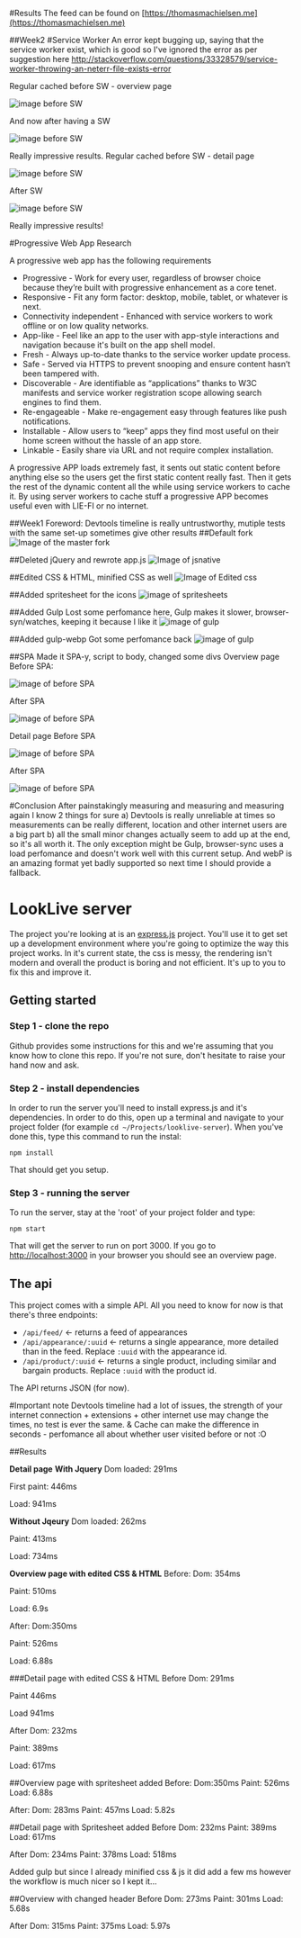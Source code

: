 #Results 
The feed can be found on [https://thomasmachielsen.me](https://thomasmachielsen.me)


##Week2
#Service Worker
An error kept bugging up, saying that the service worker exist, which is good so I've ignored the error as per suggestion here http://stackoverflow.com/questions/33328579/service-worker-throwing-an-neterr-file-exists-error

Regular cached before SW - overview page

![image before SW](http://thomasmachielsen.nl/img/finalbranch-overview-cached.jpg)

And now after having a SW

![image before SW](http://thomasmachielsen.nl/img/sw-cached.jpg)

Really impressive results. 
Regular cached before SW - detail page

![image before SW](http://thomasmachielsen.nl/img/finalbranch-detail-cached.jpg)

After SW 

![image before SW](http://thomasmachielsen.nl/img/sw-cached-detail.jpg)

Really impressive results!


#Progressive Web App Research

A progressive web app has the following requirements 
+ Progressive - Work for every user, regardless of browser choice because they’re built with progressive enhancement as a core tenet.
+ Responsive - Fit any form factor: desktop, mobile, tablet, or whatever is next.
+ Connectivity independent - Enhanced with service workers to work offline or on low quality networks.
+ App-like - Feel like an app to the user with app-style interactions and navigation because it's built on the app shell model.
+ Fresh - Always up-to-date thanks to the service worker update process.
+ Safe - Served via HTTPS to prevent snooping and ensure content hasn’t been tampered with.
+ Discoverable - Are identifiable as “applications” thanks to W3C manifests and service worker registration scope allowing search engines to find them.
+ Re-engageable - Make re-engagement easy through features like push notifications.
+ Installable - Allow users to “keep” apps they find most useful on their home screen without the hassle of an app store.
+ Linkable - Easily share via URL and not require complex installation.

A progressive APP loads extremely fast, it sents out static content before anything else so the users get the first static content really fast. Then it gets the rest of the dynamic content all the while using service workers to cache it. By using server workers to cache stuff a progressive APP becomes useful even with LIE-FI or no internet. 

##Week1
Foreword: Devtools timeline is really untrustworthy, mutiple tests with the same set-up sometimes give other results 
##Default fork 
![Image of the master fork](http://thomasmachielsen.nl/img/defaultfork.jpg)

##Deleted jQuery and rewrote app.js 
![Image of jsnative](http://thomasmachielsen.nl/img/jsnative.jpg)

##Edited CSS & HTML, minified CSS as well
![Image of Edited css](http://thomasmachielsen.nl/img/css.jpg)

##Added spritesheet for the icons
![image of spritesheets](http://thomasmachielsen.nl/img/sprite.jpg)

##Added Gulp
Lost some perfomance here, Gulp makes it slower, browser-syn/watches, keeping it because I like it
![image of gulp](http://thomasmachielsen.nl/img/gulp.jpg)

##Added gulp-webp 
Got some perfomance back
![image of gulp](http://thomasmachielsen.nl/img/webp.jpg)

##SPA
Made it SPA-y, script to body, changed some divs 
Overview page
Before SPA:

![image of before SPA](http://thomasmachielsen.nl/img/finalbranch-overview.jpg)

After SPA

![image of before SPA](http://thomasmachielsen.nl/img/overviewSPA.jpg)

Detail page
Before SPA 

![image of before SPA](http://thomasmachielsen.nl/img/finaldetail.jpg)

After SPA

![image of before SPA](http://thomasmachielsen.nl/img/detailSPA.jpg)

#Conclusion
After painstakingly measuring and measuring and measuring again I know 2 things for sure a) Devtools is really unreliable at times so measurements can be really different, location and other internet users are a big part b) all the small minor changes actually seem to add up at the end, so it's all worth it. The only exception might be Gulp, browser-sync uses a load perfomance and doesn't work well with this current setup. And webP is an amazing format yet badly supported so next time I should provide a fallback.




# LookLive server

The project you're looking at is an [express.js](http://expressjs.com) project. You'll use it to get set up a development environment where you're
going to optimize the way this project works. In it's current state, the css is messy, the rendering isn't modern and
overall the product is boring and not efficient. It's up to you to fix this and improve it.

## Getting started

### Step 1 - clone the repo
Github provides some instructions for this and we're assuming that you know how to clone this repo. If you're not sure,
don't hesitate to raise your hand now and ask.

### Step 2 - install dependencies
In order to run the server you'll need to install express.js and it's dependencies. In order to do this, open up a 
terminal and navigate to your project folder (for example `cd ~/Projects/looklive-server`). When you've done this, type
this command to run the instal:

```
npm install
```

That should get you setup.

### Step 3 - running the server
To run the server, stay at the 'root' of your project folder and type:

```
npm start
```

That will get the server to run on port 3000. If you go to [http://localhost:3000](http://localhost:3000) in your browser
you should see an overview page.

## The api

This project comes with a simple API. All you need to know for now is that there's three endpoints:

* `/api/feed/` <- returns a feed of appearances
* `/api/appearance/:uuid` <- returns a single appearance, more detailed than in the feed. Replace `:uuid` with the 
appearance id.
* `/api/product/:uuid` <- returns a single product, including similar and bargain products. Replace `:uuid` with the 
product id.

The API returns JSON (for now).

#Important note
Devtools timeline had a lot of issues, the strength of your internet connection + extensions + other internet use may change the times, no test is ever the same. & Cache can make the difference in seconds - perfomance all about whether user visited before or not :O

##Results 

**Detail page**
**With Jquery**
Dom loaded: 291ms

First paint: 446ms

Load: 941ms

**Without Jqeury**
Dom loaded: 262ms

Paint: 413ms

Load: 734ms

**Overview page with edited CSS & HTML**
Before: 
Dom: 354ms

Paint: 510ms

Load: 6.9s

After:
Dom:350ms

Paint: 526ms

Load: 6.88s

###Detail page with edited CSS & HTML
Before
Dom: 291ms

Paint 446ms

Load 941ms

After
Dom: 232ms

Paint: 389ms

Load: 617ms

##Overview page with spritesheet added
Before: 
Dom:350ms
Paint: 526ms
Load: 6.88s

After:
Dom: 283ms 
Paint: 457ms
Load: 5.82s

##Detail page with Spritesheet added
Before
Dom: 232ms
Paint: 389ms
Load: 617ms

After
Dom: 234ms
Paint: 378ms
Load: 518ms

Added gulp but since I already minified css & js it did add a few ms however the workflow is much nicer so I kept it...

##Overview with changed header 
Before
Dom: 273ms 
Paint: 301ms
Load: 5.68s 

After 
Dom: 315ms
Paint: 375ms
Load: 5.97s




